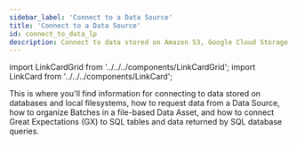 ```yaml
---
sidebar_label: 'Connect to a Data Source'
title: 'Connect to a Data Source'
id: connect_to_data_lp
description: Connect to data stored on Amazon S3, Google Cloud Storage (GCS), Microsoft Azure Blob Storage, or local filesystems.
---
```


import LinkCardGrid from '../../../components/LinkCardGrid';
import LinkCard from '../../../components/LinkCard';

<p class="DocItem__header-description">This is where you'll find information for connecting to data stored on databases and local filesystems, how to request data from a Data Source, how to organize Batches in a file-based Data Asset, and how to connect Great Expectations (GX) to SQL tables and data returned by SQL database queries.</p>

<LinkCardGrid>
  <LinkCard topIcon label="Connect to filesystem Data Assets" description="Connect to filesystem Data Assets" href="fluent/filesystem/connect_filesystem_source_data" icon="/img/connect_icon.svg" />
  <LinkCard topIcon label="Connect to in-memory Data Assets" description="Connect to an in-memory pandas or Spark DataFrame" href="fluent/in_memory/connect_in_memory_data" icon="/img/connect_icon.svg" />
  <LinkCard topIcon label="Connect to SQL database Data Assets" description="Connect to Data Assets on SQL databases" href="fluent/database/connect_sql_source_data" icon="/img/connect_icon.svg" />
  <LinkCard topIcon label="Manage Data Assets" description="Request data from a Data Source and organize Batches in file-based and SQL Data Assets" href="manage_data_assets_lp" icon="/img/manage_icon.svg" />
</LinkCardGrid>
